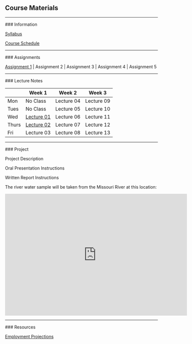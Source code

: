 ## Course Materials
<hr>
### Information

[Syllabus](/docs/Syllabus.pdf)

[Course Schedule](/docs/CourseSchedule.pdf)


<hr>
### Assignments

[Assignment 1](/docs/Assignment01.pdf) | Assignment 2 | Assignment 3 | Assignment 4 | Assignment 5


<hr>
### Lecture Notes

|      | Week 1                                   | Week 2                           | Week 3        |
|------|------------------------------------------|----------------------------------|---------------|
|Mon   | No Class                                 | Lecture 04                       | Lecture 09    |
|Tues  | No Class                                 | Lecture 05                       | Lecture 10    |
|Wed   | [Lecture 01](/lec/01-Intro.pdf)          | Lecture 06                       | Lecture 11    |
|Thurs | [Lecture 02](/docs/02-WaterOverview.pdf) | Lecture 07                       | Lecture 12    |
|Fri   | Lecture 03                               | Lecture 08                       | Lecture 13    |


<hr>
### Project

Project Description

Oral Presentation Instructions

Written Report Instructions

The river water sample will be taken from the Missouri River at this location:
<iframe src="https://www.google.com/maps/embed?pb=!1m18!1m12!1m3!1d24305.375723723115!2d-96.99882763233053!3d42.76701038485986!2m3!1f0!2f0!3f0!3m2!1i1024!2i768!4f13.1!3m3!1m2!1s0x0%3A0xc479235af54e1bf9!2sClay+County+Boat+Ramp%2C+Canoe+Takeout!5e1!3m2!1sen!2sus!4v1496106414767" width="600" height="400" frameborder="0" style="border:0" allowfullscreen></iframe>

<hr>
### Resources

[Employment Projections](/docs/EmploymentProjections.pdf)





